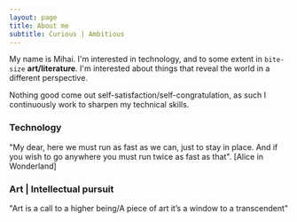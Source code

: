 ```yaml
---
layout: page
title: About me
subtitle: Curious | Ambitious
---
```


My name is Mihai. I'm interested in technology, and to some extent in `bite-size` **art/literature**. I'm interested about things that reveal the world in a different perspective. 

Nothing good come out self-satisfaction/self-congratulation, as such I continuously work to sharpen my technical skills.

### Technology

"My dear, here we must run as fast as we can, just to stay in place. And if you wish to go anywhere you must run twice as fast as that".  [Alice in Wonderland]

### Art | Intellectual pursuit

"Art is a call to a higher being/A piece of art it’s a window to a transcendent"


